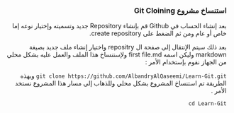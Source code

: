 


### <div dir=rtl> استنساخ مشروع Git Cloining<dir>
<div dir=rtl>
بعد إنشاء الحساب في Github قم بإنشاء Repository جديد وتسميته وإختيار نوعه إما خاص أو عام ومن ثم الضغط على create repository.

بعد ذلك سيتم الإنتقال إلى صفحة ال repositry واختيار إنشاء ملف جديد بصيغة markdown
وليكن اسمه first file.md ولإستنساخ هذا الملف والعمل عليه بشكل محلي من الجهاز نقوم بإستخدام الأمر :

``
git clone https://github.com/AlbandryAlQaseemi/Learn-Git.git
``
وبهذه الطريقة تم استنساخ المشروع بشكل محلي وللذهاب إلى مسار هذا المشروع نستخد الأمر .

``
cd Learn-Git
``

<div>

